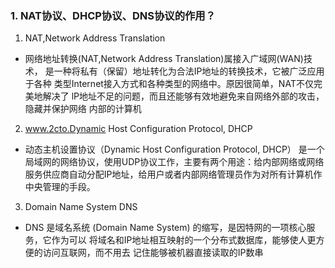 ### 1. NAT协议、DHCP协议、DNS协议的作用？
1. NAT,Network Address Translation
- 网络地址转换(NAT,Network Address Translation)属接入广域网(WAN)技术，
是一种将私有（保留）地址转化为合法IP地址的转换技术，它被广泛应用于各种
类型Internet接入方式和各种类型的网络中。原因很简单，NAT不仅完美地解决了
lP地址不足的问题，而且还能够有效地避免来自网络外部的攻击，隐藏并保护网络
内部的计算机
2. www.2cto.Dynamic Host Configuration Protocol, DHCP
- 动态主机设置协议（Dynamic Host Configuration Protocol, DHCP）
是一个局域网的网络协议，使用UDP协议工作，主要有两个用途：给内部网络或网络
服务供应商自动分配IP地址，给用户或者内部网络管理员作为对所有计算机作中央管理的手段。
3. Domain Name System DNS
- DNS 是域名系统 (Domain Name System) 的缩写，是因特网的一项核心服务，它作为可以
将域名和IP地址相互映射的一个分布式数据库，能够使人更方便的访问互联网，而不用去
记住能够被机器直接读取的IP数串